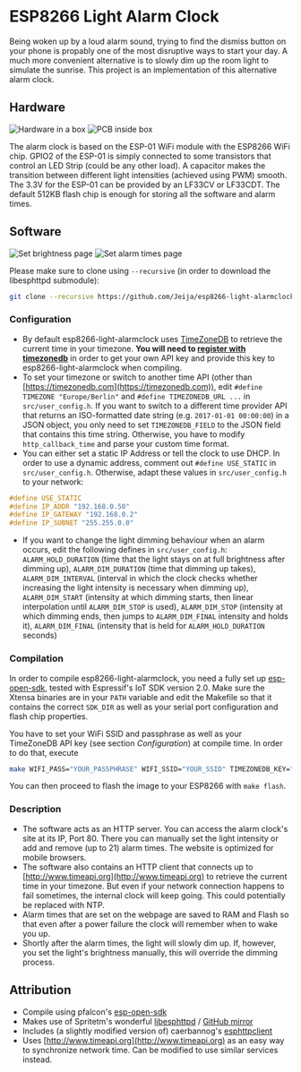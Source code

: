# ESP8266 Light Alarm Clock
Being woken up by a loud alarm sound, trying to find the dismiss button on your phone is propably one of the most disruptive ways to start your day. A much more convenient alternative is to slowly dim up the room light to simulate the sunrise. This project is an implementation of this alternative alarm clock.

## Hardware
![Hardware in a box](hardware/box.png?raw=true)
![PCB inside box](hardware/pcb.png?raw=true)

The alarm clock is based on the ESP-01 WiFi module with the ESP8266 WiFi chip. GPIO2 of the ESP-01 is simply connected to some transistors that control an LED Strip (could be any other load). A capacitor makes the transition between different light intensities (achieved using PWM) smooth. The 3.3V for the ESP-01 can be provided by an LF33CV or LF33CDT. The default 512KB flash chip is enough for storing all the software and alarm times.

## Software
![Set brightness page](screenshots/setbrightness.png?raw=true)
![Set alarm times page](screenshots/alarmtimes.png?raw=true)

Please make sure to clone using `--recursive` (in order to download the libesphttpd submodule):
```bash
git clone --recursive https://github.com/Jeija/esp8266-light-alarmclock
```

### Configuration
* By default esp8266-light-alarmclock uses [TimeZoneDB](https://timezonedb.com/) to retrieve the current time in your timezone. **You will need to [register with timezonedb](https://timezonedb.com/register)** in order to get your own API key and provide this key to esp8266-light-alarmclock when compiling.
* To set your timezone or switch to another time API (other than [https://timezonedb.com](https://timezonedb.com)), edit `#define TIMEZONE "Europe/Berlin"` and `#define TIMEZONEDB_URL ...` in `src/user_config.h`. If you want to switch to a different time provider API that returns an ISO-formatted date string (e.g. `2017-01-01 00:00:00`) in a JSON object, you only need to set `TIMEZONEDB_FIELD` to the JSON field that contains this time string. Otherwise, you have to modify `http_callback_time` and parse your custom time format.
* You can either set a static IP Address or tell the clock to use DHCP. In order to use a dynamic address, comment out `#define USE_STATIC` in `src/user_config.h`. Otherwise, adapt these values in `src/user_config.h` to your network:

```c
#define USE_STATIC
#define IP_ADDR	"192.168.0.50"
#define IP_GATEWAY "192.168.0.2"
#define IP_SUBNET "255.255.0.0"
```
* If you want to change the light dimming behaviour when an alarm occurs, edit the following defines in `src/user_config.h`: `ALARM_HOLD_DURATION` (time that the light stays on at full brightness after dimming up), `ALARM_DIM_DURATION` (time that dimming up takes), `ALARM_DIM_INTERVAL` (interval in which the clock checks whether increasing the light intensity is necessary when dimming up), `ALARM_DIM_START` (intensity at which dimming starts, then linear interpolation until `ALARM_DIM_STOP` is used), `ALARM_DIM_STOP` (intensity at which dimming ends, then jumps to `ALARM_DIM_FINAL` intensity and holds it), `ALARM_DIM_FINAL` (intensity that is held for `ALARM_HOLD_DURATION` seconds)

### Compilation
In order to compile esp8266-light-alarmclock, you need a fully set up [esp-open-sdk](https://github.com/pfalcon/esp-open-sdk), tested with Espressif's IoT SDK version 2.0. Make sure the Xtensa binaries are in your `PATH` variable and edit the Makefile so that it contains the correct `SDK_DIR` as well as your serial port configuration and flash chip properties.

You have to set your WiFi SSID and passphrase as well as your TimeZoneDB API key (see section *Configuration*) at compile time. In order to do that, execute
```bash
make WIFI_PASS="YOUR_PASSPHRASE" WIFI_SSID="YOUR_SSID" TIMEZONEDB_KEY="1234ABCD1234"
```
You can then proceed to flash the image to your ESP8266 with `make flash`.

### Description
* The software acts as an HTTP server. You can access the alarm clock's site at its IP, Port 80. There you can manually set the light intensity or add and remove (up to 21) alarm times. The website is optimized for mobile browsers.
* The software also contains an HTTP client that connects up to [http://www.timeapi.org](http://www.timeapi.org) to retrieve the current time in your timezone. But even if your network connection happens to fail sometimes, the internal clock will keep going. This could potentially be replaced with NTP.
* Alarm times that are set on the webpage are saved to RAM and Flash so that even after a power failure the clock will remember when to wake you up.
* Shortly after the alarm times, the light will slowly dim up. If, however, you set the light's brightness manually, this will override the dimming process.

## Attribution
* Compile using pfalcon's [esp-open-sdk](https://github.com/pfalcon/esp-open-sdk)
* Makes use of Spritetm's wonderful [libesphttpd](http://git.spritesserver.nl/libesphttpd.git/) / [GitHub mirror](https://github.com/Spritetm/libesphttpd)
* Includes (a slightly modified version of) caerbannog's [esphttpclient](https://github.com/Caerbannog/esphttpclient)
* Uses [http://www.timeapi.org](http://www.timeapi.org) as an easy way to synchronize network time. Can be modified to use similar services instead.
